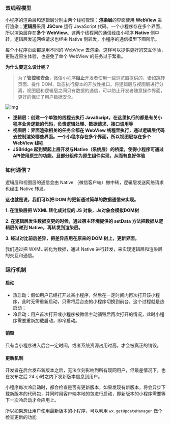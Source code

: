 ### 双线程模型

小程序的渲染层和逻辑层分别由两个线程管理：**渲染层**的界面使用 **WebView** 进行渲染；**逻辑层**采用 **JSCore** 运行 JavaScript 代码。一个小程序存在多个界面，所以渲染层存在**多个 WebView**。这两个线程间的通信经由小程序 **Native** 侧中转，逻辑层发送网络请求也经由 Native 侧转发，小程序的通信模型下图所示。

每个小程序页面都是用不同的 WebView 去渲染，这样可以提供更好的交互体验，更贴近原生体验，也避免了单个 WebView 的任务过于繁重。

**为什么要这么设计呢？**

> 为了**管控和安全**，微信小程序**阻止**开发者使用一些浏览器提供的，诸如跳转页面、操作 DOM、动态执行脚本的开放性接口。将逻辑层与视图层进行分离，视图层和逻辑层之间只有数据的通信，可以防止开发者随意操作界面，更好的保证了用户数据安全。

![img](https://image.fundebug.com/2019-05-16-003.jpeg)

- **逻辑层：创建一个单独的线程去执行 JavaScript，在这里执行的都是有关小程序业务逻辑的代码，负责逻辑处理、数据请求、接口调用等**
- **视图层：界面渲染相关的任务全都在 WebView 线程里执行，通过逻辑层代码去控制渲染哪些界面。一个小程序存在多个界面，所以视图层存在多个 WebView 线程**
- **JSBridge 起到架起上层开发与Native（系统层）的桥梁，使得小程序可通过API使用原生的功能，且部分组件为原生组件实现，从而有良好体验**

### 如何通信？

逻辑层和视图层的通信会由 Native （微信客户端）做中转，逻辑层发送网络请求也经由 Native 转发。

**这也就是说，我们可以把 DOM 的更新通过简单的数据通信来实现。**

**1. 在渲染层把 WXML 转化成对应的 JS 对象，Js对象会模拟DOM树**

**2. 在逻辑层发生数据变更的时候，通过宿主环境提供的 setData 方法把数据从逻辑层传递到 Native，再转发到渲染层。**

**3. 经过对比前后差异，把差异应用在原来的 DOM 树上，更新界面。**

我们通过把 WXML 转化为数据，通过 Native 进行转发，来实现逻辑层和渲染层的交互和通信。

### 运行机制

#### 启动

- 热启动：假如用户已经打开过某小程序，然后在一定时间内再次打开该小程序，此时无需重新启动，只需将后台态的小程序切换到前台，这个过程就是热启动；
- 冷启动：用户首次打开或小程序被微信主动销毁后再次打开的情况，此时小程序需要重新加载启动，即冷启动。

#### 销毁

只有当小程序进入后台一定时间，或者系统资源占用过高，才会被真正的销毁。

#### 更新机制

开发者在后台发布新版本之后，无法立刻影响到所有现网用户，但最差情况下，也在发布之后 24 小时之内下发新版本信息到用户。

小程序每次冷启动时，都会检查是否有更新版本，如果发现有新版本，将会异步下载新版本的代码包，并同时用客户端本地的包进行启动，即新版本的小程序需要等下一次冷启动才会应用上。

所以如果想让用户使用最新版本的小程序，可以利用 `wx.getUpdateManager` 做个检查更新的功能